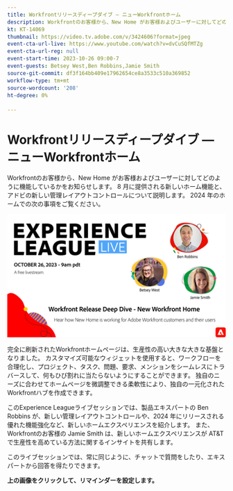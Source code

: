 ```yaml
---
title: Workfrontリリースディープダイブ — ニューWorkfrontホーム
description: Workfrontのお客様から、New Home がお客様およびユーザーに対してどのように機能しているかをお知らせします。
kt: KT-14069
thumbnail: https://video.tv.adobe.com/v/3424606?format=jpeg
event-cta-url-live: https://www.youtube.com/watch?v=dvCuSQfMTZg
event-cta-url-reg: null
event-start-time: 2023-10-26 09:00-7
event-guests: Betsey West,Ben Robbins,Jamie Smith
source-git-commit: df3f164bb409e17962654ce8a3533c510a369852
workflow-type: tm+mt
source-wordcount: '208'
ht-degree: 0%

---
```


# Workfrontリリースディープダイブ — ニューWorkfrontホーム

Workfrontのお客様から、New Home がお客様およびユーザーに対してどのように機能しているかをお知らせします。 8 月に提供される新しいホーム機能と、アドビの新しい管理レイアウトコントロールについて説明します。 2024 年のホームでの次の事項をご覧ください。

[![ExL LIVE 2023 年 9 月 22 日](../assets/Oct26_exl_live_WebBanner.png)](https://www.youtube.com/watch?v=dvCuSQfMTZg)

完全に刷新されたWorkfrontホームページは、生産性の高い大きな大きな基盤となりました。 カスタマイズ可能なウィジェットを使用すると、ワークフローを合理化し、プロジェクト、タスク、問題、要求、メンションをシームレスにトラバースして、何もひび割れに当たらないようにすることができます。 独自のニーズに合わせてホームページを微調整できる柔軟性により、独自の一元化されたWorkfrontハブを作成できます。

このExperience Leagueライブセッションでは、製品エキスパートの Ben Robbins が、新しい管理レイアウトコントロールや、2024 年にリリースされる優れた機能強化など、新しいホームエクスペリエンスを紹介します。 また、Workfrontのお客様の Jamie Smith は、新しいホームエクスペリエンスが AT&amp;T で生産性を高めている方法に関するインサイトを共有します。

このライブセッションでは、常に同じように、チャットで質問をしたり、エキスパートから回答を得たりできます。

**上の画像をクリックして、リマインダーを設定します。**
